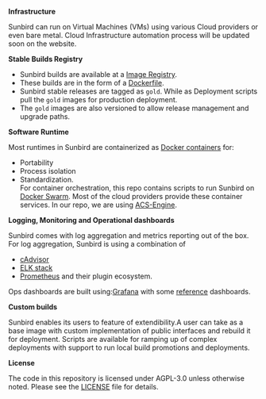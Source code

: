 **Infrastructure**

Sunbird can run on Virtual Machines (VMs) using various Cloud providers or even bare metal. 
Cloud Infrastructure automation process will be updated soon on the website. 

**Stable Builds Registry**

- Sunbird builds are available at a [Image Registry](https://hub.docker.com/u/sunbird). 
- These builds are in the form of a [Dockerfile](https://docs.docker.com/engine/reference/builder/). 
- Sunbird stable releases are tagged as ```gold```. While as Deployment scripts pull the ```gold``` images for production deployment. 
- The ```gold``` images are also versioned to allow release management and upgrade paths.

**Software Runtime**

Most runtimes in Sunbird are containerized as [Docker containers](https://www.docker.com/what-container) for: 
- Portability
- Process isolation
- Standardization.  
For container orchestration, this repo contains scripts to run Sunbird on [Docker Swarm](https://docs.docker.com/engine/swarm/). Most of the cloud providers provide these container services. In our repo, we are using [ACS-Engine](https://github.com/Azure/acs-engine).

**Logging, Monitoring and Operational dashboards**

Sunbird comes with log aggregation and metrics reporting out of the box. For log aggregation, Sunbird is using a combination of 
- [cAdvisor](https://github.com/google/cadvisor)
- [ELK stack](https://www.elastic.co/webinars/introduction-elk-stack)
- [Prometheus](https://prometheus.io/) and their plugin ecosystem.

Ops dashboards are built using:[Grafana](https://grafana.com/) with some [reference](https://github.com/project-sunbird/sunbird-devops/tree/master/cloud/monitoring/grafana) dashboards.

**Custom builds**

Sunbird enables its users to feature of extendibility.A user can take as a base image with custom implementation of public interfaces and rebuild it for deployment. Scripts are available for ramping up of complex deployments with support to run local build promotions and deployments.

**License**

The code in this repository is licensed under AGPL-3.0 unless otherwise noted. Please see the [LICENSE](https://github.com/project-sunbird/sunbird-devops/blob/master/LICENSE) file for details.
